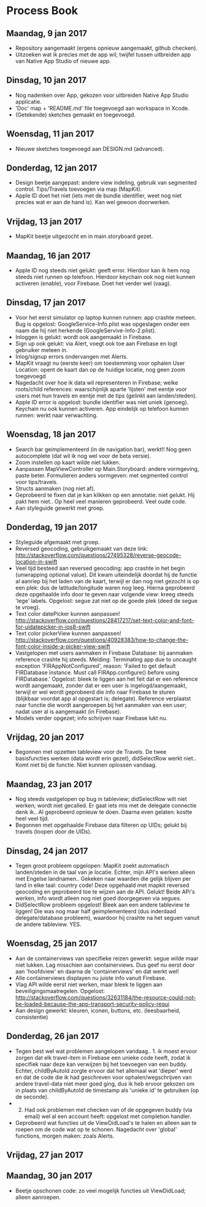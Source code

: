 # Process Book

## Maandag, 9 jan 2017
- Repository aangemaakt (ergens opnieuw aangemaakt, github checken).
- Uitzoeken wat ik precies met de app wil; twijfel tussen uitbreiden app van Native App Studio of nieuwe app.

## Dinsdag, 10 jan 2017
- Nog nadenken over App, gekozen voor uitbreiden Native App Studio applicatie.
- 'Doc' map + 'README.md' file toegevoegd aan workspace in Xcode.
- (Getekende) sketches gemaakt en toegevoegd.

## Woensdag, 11 jan 2017
- Nieuwe sketches toegevoegd aan DESIGN.md (advanced).

## Donderdag, 12 jan 2017
- Design beetje aangepast: andere view indeling, gebruik van segmented control. Tips/Travels toevoegen via map (MapKit).
- Apple ID doet het niet (iets met de bundle identifier, weet nog niet precies wat er aan de hand is). Kan wel gewoon doorwerken.

## Vrijdag, 13 jan 2017
- MapKit beetje uitgezocht en in main.storyboard gezet.

## Maandag, 16 jan 2017
- Apple ID nog steeds niet gelukt: geeft error. Hierdoor kan ik hem nog steeds niet runnen  op telefoon. Hierdoor keychain ook nog niet kunnen activeren (enable), voor Firebase. Doet het verder wel (vaag).

## Dinsdag, 17 jan 2017
- Voor het eerst simulator op laptop kunnen runnen: app crashte meteen. Bug is opgelost: GoogleService-Info.plist was opgeslagen onder een naam die hij niet herkende (GoogleServive-Info-2.plist).
- Inloggen is gelukt: wordt ook aangemaakt in Firebase.
- Sign up ook gelukt: via Alert, voegt ook toe aan Firebase en logt gebruiker meteen in.
- Inlog/signup errors ondervangen met Alerts.
- MapKit vraagt nu (eerste keer) om toestemming voor ophalen User Location: opent de kaart dan op de huidige locatie, nog geen zoom toegevoegd
- Nagedacht over hoe ik data wil representeren in Firebase; welke roots/child references: waarschijnlijk aparte 'lijsten' met eentje voor users met hun travels en eentje met de tips (gelinkt aan landen/steden).
- Apple ID error is opgelost: bundle identifier was niet uniek (genoeg). Keychain nu ook kunnen activeren. App eindelijk op telefoon kunnen runnen: werkt naar verwachting.

## Woensdag, 18 jan 2017
- Search bar geimplementeerd (in de navigation bar), werkt!! Nog geen autocomplete (dat wil ik nog wel voor de beta versie). 
- Zoom instellen op kaart wilde niet lukken. 
- Aanpassen MapViewController op Main.Storyboard: andere vormgeving, paste beter. Formulieren anders vormgeven: met segmented control voor tips/travels.
- Structs aanmaken (nog niet af).
- Geprobeerd te fixen dat je kan klikken op een annotatie: niet gelukt. Hij pakt hem niet.. Op heel veel manieren geprobeerd. Veel oude code.
- Aan styleguide gewerkt met groep.

## Donderdag, 19 jan 2017
- Styleguide afgemaakt met groep.
- Reversed geocoding, gebruikgemaakt van deze link: http://stackoverflow.com/questions/27495328/reverse-geocode-location-in-swift
- Veel tijd besteed aan reversed geocoding: app crashte in het begin (unwrapping optional value). Dit kwam uiteindelijk doordat hij de functie al aanriep bij het laden van de kaart, terwijl er dan nog niet gezocht is op een plek: dus de latitude/longitude waren nog leeg. Hierna geprobeerd deze opgehaalde info door te geven naar volgende view: kreeg steeds 'lege' labels. Opgelost: segue zat niet op de goede plek (deed de segue te vroeg).
- Text color datePicker kunnen aanpassen!  http://stackoverflow.com/questions/28417217/set-text-color-and-font-for-uidatepicker-in-ios8-swift
- Text color pickerView kunnen aanpassen! http://stackoverflow.com/questions/40928383/how-to-change-the-font-color-inside-a-picker-view-swift
- Vastgelopen met users aanmaken in Firebase Database: bij aanmaken reference crashte hij steeds. Melding: Terminating app due to uncaught exception 'FIRAppNotConfigured', reason: 'Failed to get default FIRDatabase instance. Must call FIRApp.configure() before using FIRDatabase.' Opgelost: bleek te liggen aan het feit dat er een reference wordt aangemaakt, zonder dat er een user is ingelogd/aangemaakt, terwijl er wel wordt geprobeerd die info naar Firebase te sturen (blijkbaar voordat app al opgestart is; delegate). Reference verplaatst naar functie die wordt aangeroepen bij het aanmaken van een user; nadat user al is aangemaakt (in Firebase).
- Models verder opgezet; info schrijven naar Firebase lukt nu.

## Vrijdag, 20 jan 2017
- Begonnen met opzetten tableview voor de Travels. De twee basisfuncties werken (data wordt erin gezet), didSelectRow werkt niet.. Komt niet bij de functie. Niet kunnen oplossen vandaag.

## Maandag, 23 jan 2017
- Nog steeds vastgelopen op bug in tableview; didSelectRow wilt niet werken; wordt niet gecalled. Er gaat iets mis met de delegate connectie denk ik.. Al geprobeerd opnieuw te doen. Daarna even gelaten: kostte heel veel tijd.
- Begonnen met opgehaalde Firebase data filteren op UIDs; gelukt bij travels (loopen door de UIDs).

## Dinsdag, 24 jan 2017
- Tegen groot probleem opgelopen: MapKit zoekt automatisch landen/steden in de taal van je locatie. Echter, mijn API's werken alleen met Engelse landnamen.. Gekeken naar waarden die gelijk blijven per land in elke taal: country code! Deze opgehaald met mapkit reversed geocoding en geprobeerd toe te wijzen aan de API. Gelukt! Beide APi's werken, info wordt alleen nog niet goed doorgegeven via segues.
- DidSelectRow probleem opgelost! Bleek aan een andere tableview te liggen! Die was nog maar half geimplementeerd (dus inderdaad delegate/database probleem), waardoor hij crashte na het seguen vanuit de andere tableview. YES.

## Woensdag, 25 jan 2017
- Aan de containerviews van specifieke reizen gewerkt: segue wilde maar niet lukken. Lag misschien aan containerviews. Dus geef nu eerst door aan 'hoofdview' en daarna de 'containerviews' en dat werkt wel!
- Alle containerviews displayen nu juiste info vanuit Firebase.
- Vlag API wilde eerst niet werken, maar bleek te liggen aan beveiligingsmaatregelen. Opgelost: http://stackoverflow.com/questions/32631184/the-resource-could-not-be-loaded-because-the-app-transport-security-policy-requi
- Aan design gewerkt: kleuren, iconen, buttons, etc. (leesbaarheid, consistentie)


## Donderdag, 26 jan 2017
- Tegen best wel wat problemen aangelopen vandaag.. 1. ik moest ervoor zorgen dat elk travel-item in Firebase een unieke code heeft, zodat ik specifiek naar deze kan verwijzen bij het toevoegen van een buddy. Echter, childByAutoId zorgte ervoor dat het allemaal wat 'dieper' werd en dat de code die ik had geschreven voor ophalen/wegschrijven van andere travel-data niet meer goed ging, dus ik heb ervoor gekozen om in plaats van childByAutoId de timestamp als 'unieke id' te gebruiken (op de seconde).
- 2. Had ook problemen met checken van of de opgegeven buddy (via email) wel al een account heeft: opgelost met completion handler. 
- Geprobeerd wat functies uit de ViewDidLoad's te halen en alleen aan te roepen om de code wat op te schonen. Nagedacht over 'global' functions, morgen maken: zoals Alerts.

## Vrijdag, 27 jan 2017

## Maandag, 30 jan 2017
- Beetje opschonen code: zo veel mogelijk functies uit ViewDidLoad; alleen aanroepen.

